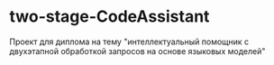 # two-stage-CodeAssistant
Проект для диплома на тему "интеллектуальный помощник с двухэтапной обработкой запросов на основе языковых моделей"
